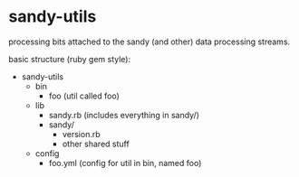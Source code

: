 sandy-utils
===========

processing bits attached to the sandy (and other) data processing streams. 

basic structure (ruby gem style):
* sandy-utils
  * bin 
    * foo (util called foo)
  * lib
    * sandy.rb (includes everything in sandy/)
    * sandy/
      * version.rb 
      * other shared stuff
  * config
    * foo.yml (config for util in bin, named foo) 
